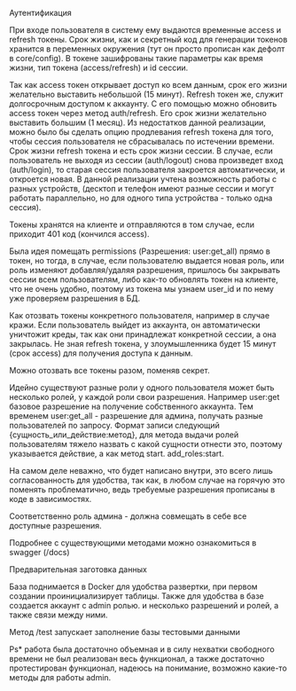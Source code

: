 Аутентификация

При входе пользователя в систему ему выдаются временные access и refresh токены.
Срок жизни, как и секретный код для генерации токенов хранится в переменных окружения (тут он просто прописан как дефолт в core/config).
В токене зашифрованы такие параметры как время жизни, тип токена (access/refresh) и id сессии.

Так как access токен открывает доступ ко всем данным, срок его жизни желательно выставить небольшой (15 минут).
Refresh токен же, служит долгосрочным доступом к аккаунту. С его помощью можно обновить access токен через метод auth/refresh.
Его срок жизни желательно выставить большим (1 месяц). Из недостатков данной реализации, можно было бы сделать опцию продлевания refresh токена для того, чтобы сессия пользователя не сбрасывалась по истечении времени.
Срок жизни refresh токена и есть срок жизни сессии. В случае, если пользователь не выходя из сессии (auth/logout) снова произведет вход (auth/login), то старая сессия пользователя закроется автоматически,
и откроется новая. 
В данной реализации учтена возможность работы с разных устройств, (десктоп и телефон имеют разные сессии и могут работать параллельно, но для одного типа устройства - только одна сессия).


Токены хранятся на клиенте и отправляются в том случае, если приходит 401 код (кончился access).


Была идея помещать permissions (Разрешения: user:get_all) прямо в токен, но тогда, в случае, если пользователю выдается новая роль, или роль изменяют добавляя/удаляя разрешения, пришлось бы закрывать сессии всем пользователям, либо как-то обновлять токен на клиенте, что не очень удобно, поэтому из токена мы узнаем user_id и по нему уже проверяем разрешения в БД.

Как отозвать токены конкретного пользователя, например в случае кражи. Если пользователь выйдет из аккаунта, он автоматически уничтожит креды, так как они принадлежат конкретной сессии, а она закрылась.
Не зная refresh токена, у злоумышленника будет 15 минут (срок access) для получения доступа к данным.

Можно отозвать все токены разом, поменяв секрет.


Идейно существуют разные роли у одного пользователя может быть несколько ролей, у каждой роли свои разрешения. 
Например user:get базовое разрешение на получение собственного аккаунта. Тем временем user:get_all - разрешение для админа, получать разные пользователей по запросу.
Формат записи следующий {сущность_или_действие:метод}, для метода выдачи ролей пользователям тяжело назвать с какой сущности отнести это, поэтому указывается действие, а как метод start.
add_roles:start.

На самом деле неважно, что будет написано внутри, это всего лишь согласованность для удобства, так как, в любом случае на горячую это поменять проблематично, ведь требуемые разрешения прописаны в коде в зависимостях.

Соответственно роль админа - должна совмещать в себе все доступные разрешения.

Подробнее с существующими методами можно ознакомиться в swagger (/docs)

Предварительная заготовка данных

База поднимается в Docker для удобства развертки, при первом создании проинициализирует таблицы. Также для удобства в базе создается аккаунт с admin ролью. и несколько разрешений и ролей, а также связи между ними.

Метод /test запускает заполнение базы тестовыми данными

Ps* работа была достаточно объемная и в силу нехватки свободного времени не был реализован весь функционал, а также достаточно протестирован функционал, надеюсь на понимание, возможно какие-то методы для работы admin.
